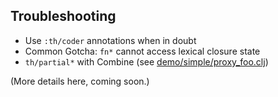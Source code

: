 ## Troubleshooting

* Use `:th/coder` annotations when in doubt
* Common Gotcha: `fn*` cannot access lexical closure state
* `th/partial*` with Combine (see [demo/simple/proxy_foo.clj](../demo/simple/proxy_foo.clj))

(More details here, coming soon.)